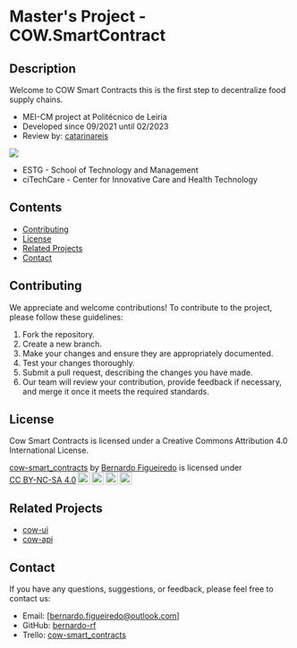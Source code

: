# Master's Project - COW.SmartContract

## Description

Welcome to COW Smart Contracts this is the first step to decentralize food supply chains.

- MEI-CM project at Politécnico de Leiria
- Developed since 09/2021 until 02/2023
- Review by: [catarinareis](https://github.com/catarinareis-rf)

![](https://www.ipleiria.pt/wp-content/uploads/2021/10/estg_h-01.png)

- ESTG - School of Technology and Management
- ciTechCare - Center for Innovative Care and Health Technology

## Contents

- [Contributing](#contributing)
- [License](#license)
- [Related Projects](#related-projects)
- [Contact](#contact)

## Contributing

We appreciate and welcome contributions! To contribute to the project, please follow these guidelines:

1. Fork the repository.
2. Create a new branch.
3. Make your changes and ensure they are appropriately documented.
4. Test your changes thoroughly.
5. Submit a pull request, describing the changes you have made.
6. Our team will review your contribution, provide feedback if necessary, and merge it once it meets the required standards.

## License

Cow Smart Contracts is licensed under a Creative Commons Attribution 4.0 International License.

<p xmlns:cc="http://creativecommons.org/ns#" xmlns:dct="http://purl.org/dc/terms/"><a property="dct:title" rel="cc:attributionURL" href="https://github.com/bernardo-rf/cow-smart_contracts">cow-smart_contracts</a> by <a rel="cc:attributionURL dct:creator" property="cc:attributionName" href="https://github.com/bernardo-rf">Bernardo Figueiredo</a> is licensed under <a href="http://creativecommons.org/licenses/by-nc-sa/4.0/?ref=chooser-v1" target="_blank" rel="license noopener noreferrer" style="display:inline-block;">CC BY-NC-SA 4.0<img style="height:22px!important;margin-left:3px;vertical-align:text-bottom;" src="https://mirrors.creativecommons.org/presskit/icons/cc.svg?ref=chooser-v1"><img style="height:22px!important;margin-left:3px;vertical-align:text-bottom;" src="https://mirrors.creativecommons.org/presskit/icons/by.svg?ref=chooser-v1"><img style="height:22px!important;margin-left:3px;vertical-align:text-bottom;" src="https://mirrors.creativecommons.org/presskit/icons/nc.svg?ref=chooser-v1"><img style="height:22px!important;margin-left:3px;vertical-align:text-bottom;" src="https://mirrors.creativecommons.org/presskit/icons/sa.svg?ref=chooser-v1"></a></p>

## Related Projects

- [cow-ui](https://github.com/bernardo-rf/cow-ui)
- [cow-api](https://github.com/bernardo-rf/cow-api)

## Contact

If you have any questions, suggestions, or feedback, please feel free to contact us:

- Email: [bernardo.figueiredo@outlook.com]
- GitHub: [bernardo-rf](https://github.com/bernardo-rf)
- Trello: [cow-smart_contracts](https://trello.com/b/5CnlL9nG/cow-project)
